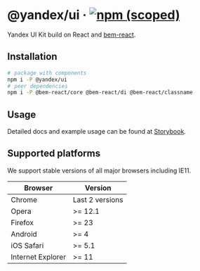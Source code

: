 # @yandex/ui &middot; [![npm (scoped)](https://img.shields.io/npm/v/@yandex/ui.svg)](https://www.npmjs.com/package/@yandex/ui)


Yandex UI Kit build on React and [bem-react][bem-react].

## Installation

```bash
#⠀package with components
npm i -P @yandex/ui
#⠀peer dependencies
npm i -P @bem-react/core @bem-react/di @bem-react/classname
```

## Usage

Detailed docs and example usage can be found at [Storybook][storybook].

## Supported platforms

We support stable versions of all major browsers including IE11.

| Browser           | Version               |
| ----------------- | --------------------- |
| Chrome            | Last 2 versions       |
| Opera             | >= 12.1               |
| Firefox           | >= 23                 |
| Android           | >= 4                  |
| iOS Safari        | >= 5.1                |
| Internet Explorer | >= 11                 |

[bem-react]: https://github.com/bem/bem-react
[storybook]: https://yastatic.net/s3/frontend/lego/storybook/index.html?path=/docsx/lego-components-docs-readme--document
